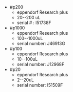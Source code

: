 - #p200
	- eppendorf Research plus
	- 20--200 uL
	- serial # : I51738F
- #p1000
	- eppendorf Research plus
	- 100--1000uL
	- serial number: J46913G
- #p100
	- eppendorf Research plus
	- 10--100uL
	- serial number: J12968F
- #p20
	- eppendorf Research plus
	- 2--20uL
	- serial number: I51509F